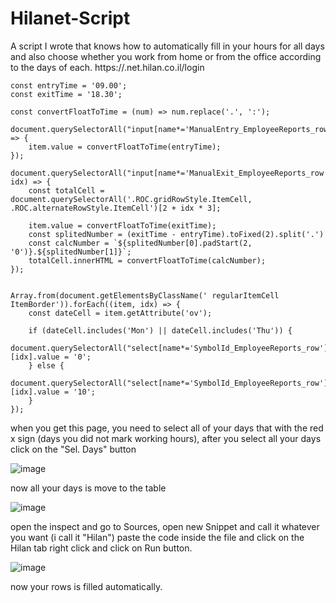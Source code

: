 # Hilanet-Script
A script I wrote that knows how to automatically fill in your hours for all days and also choose whether you work from home or from the office according to the days of each.
https://<your-company-name>.net.hilan.co.il/login

```
const entryTime = '09.00';
const exitTime = '18.30';

const convertFloatToTime = (num) => num.replace('.', ':');

document.querySelectorAll("input[name*='ManualEntry_EmployeeReports_row']").forEach((item) => {
    item.value = convertFloatToTime(entryTime);
});

document.querySelectorAll("input[name*='ManualExit_EmployeeReports_row']").forEach((item, idx) => {
    const totalCell = document.querySelectorAll('.ROC.gridRowStyle.ItemCell, .ROC.alternateRowStyle.ItemCell')[2 + idx * 3];
    
    item.value = convertFloatToTime(exitTime);
    const splitedNumber = (exitTime - entryTime).toFixed(2).split('.')
    const calcNumber = `${splitedNumber[0].padStart(2, '0')}.${splitedNumber[1]}`;
    totalCell.innerHTML = convertFloatToTime(calcNumber);
});


Array.from(document.getElementsByClassName(' regularItemCell ItemBorder')).forEach((item, idx) => {
    const dateCell = item.getAttribute('ov');

    if (dateCell.includes('Mon') || dateCell.includes('Thu')) {
        document.querySelectorAll("select[name*='SymbolId_EmployeeReports_row']")[idx].value = '0';
    } else {
        document.querySelectorAll("select[name*='SymbolId_EmployeeReports_row']")[idx].value = '10';
    }
});
```
when you get this page, you need to select all of your days that with the red x sign (days you did not mark working hours), after you select all your days click on the "Sel. Days" button

![image](https://github.com/GuyHassan/Hilanet-Script/assets/33221427/34e5902f-d708-4cd2-9fea-c752df225f41)

now all your days is move to the table

![image](https://github.com/GuyHassan/Hilanet-Script/assets/33221427/bab72735-9a5b-43d5-b9d7-e1c75a1b32c3)

open the inspect and go to Sources, open new Snippet and call it whatever you want (i call it "Hilan")
paste the code inside the file and click on the Hilan tab right click and click on Run button.

![image](https://github.com/GuyHassan/Hilanet-Script/assets/33221427/34a9fdf4-3c87-4a0f-8726-46ff39e03a8a)

now your rows is filled automatically.

